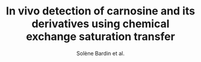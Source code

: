 ---
cat: ciel
subcat: neurophysics
bestof: false
author: Solène Bardin et al.
title: In vivo detection of carnosine and its derivatives using chemical exchange saturation transfer
journal: Magnetic Resonance in Medicine
year: 2022
type: article
url: https -//onlinelibrary.wiley.com/doi/10.1002/mrm.29282
doi: 10.1002/mrm.29282
---